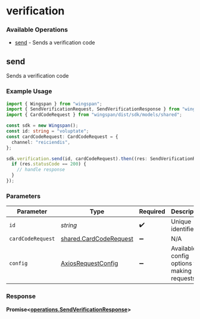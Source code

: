# verification

### Available Operations

* [send](#send) - Sends a verification code

## send

Sends a verification code

### Example Usage

```typescript
import { Wingspan } from "wingspan";
import { SendVerificationRequest, SendVerificationResponse } from "wingspan/dist/sdk/models/operations";
import { CardCodeRequest } from "wingspan/dist/sdk/models/shared";

const sdk = new Wingspan();
const id: string = "voluptate";
const cardCodeRequest: CardCodeRequest = {
  channel: "reiciendis",
};

sdk.verification.send(id, cardCodeRequest).then((res: SendVerificationResponse) => {
  if (res.statusCode == 200) {
    // handle response
  }
});
```

### Parameters

| Parameter                                                        | Type                                                             | Required                                                         | Description                                                      |
| ---------------------------------------------------------------- | ---------------------------------------------------------------- | ---------------------------------------------------------------- | ---------------------------------------------------------------- |
| `id`                                                             | *string*                                                         | :heavy_check_mark:                                               | Unique identifier                                                |
| `cardCodeRequest`                                                | [shared.CardCodeRequest](../../models/shared/cardcoderequest.md) | :heavy_minus_sign:                                               | N/A                                                              |
| `config`                                                         | [AxiosRequestConfig](https://axios-http.com/docs/req_config)     | :heavy_minus_sign:                                               | Available config options for making requests.                    |


### Response

**Promise<[operations.SendVerificationResponse](../../models/operations/sendverificationresponse.md)>**

